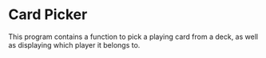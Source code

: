 # Card Picker
This program contains a function to pick a playing card from a deck, as well as displaying which player it belongs to.
